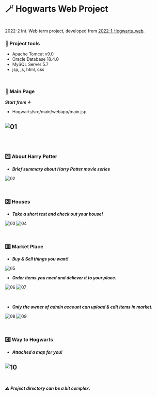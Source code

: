 # 🪄 Hogwarts Web Project
<br>
2022-2 Int. Web term project, developed from <a href= "https://github.com/Jhyunee/Hogwarts_web">2022-1 Hogwarts_web</a>.

### 🔗 Project tools
* Apache Tomcat v9.0
* Oracle Database 18.4.0
* MySQL Server 5.7
* jsp, js, html, css

<br>

### 📍 Main Page
___Start from ↓___ <br>
* Hogwarts/src/main/webapp/main.jsp

![01](https://github.com/Jhyunee/Hogwarts_int_web/assets/104143072/d1987cb7-eb27-49fe-a018-1eccc6b4dcb4)
---
<br><br>

### 1️⃣ About Harry Potter
* ___Brief summary about Harry Potter movie series___

![02](https://github.com/Jhyunee/Hogwarts_int_web/assets/104143072/a91d9f20-c038-481b-bd1b-963aea478ec5)
<br><br><br>

### 2️⃣ Houses
* ___Take a short test and check out your house!___

![03](https://github.com/Jhyunee/Hogwarts_int_web/assets/104143072/6625ee10-0b0a-4369-a187-b929df681e28)
![04](https://github.com/Jhyunee/Hogwarts_int_web/assets/104143072/0719d32a-9dd6-4817-b159-1016fe328a13)
<br><br><br>

### 3️⃣ Market Place
* ___Buy & Sell things you want!___

![05](https://github.com/Jhyunee/Hogwarts_int_web/assets/104143072/3b146717-f28a-42b8-a56b-4cd474db4833)
* ___Order items you need and deliever it to your place.___

![06](https://github.com/Jhyunee/Hogwarts_int_web/assets/104143072/f1a51552-ff62-4fb7-94e7-b40f2738ffb8)
![07](https://github.com/Jhyunee/Hogwarts_int_web/assets/104143072/7e5010b7-890d-4e33-9478-52b0a1fa67da)
<br><br><br>
* ___Only the owner of admin account can upload & edit items in market.___

![08](https://github.com/Jhyunee/Hogwarts_int_web/assets/104143072/153d82f4-43a8-4a99-9efe-8892592adf5d)
![09](https://github.com/Jhyunee/Hogwarts_int_web/assets/104143072/9be6f5b7-2fa1-4aef-8370-a0fd4fe846b1)
<br><br><br>

### 4️⃣ Way to Hogwarts
* ___Attached a map for you!___

![10](https://github.com/Jhyunee/Hogwarts_int_web/assets/104143072/7467a680-0986-45e5-9bee-8f8f6fd96a54)
---
<br>

___⚠️ Project directory can be a bit complex.___
